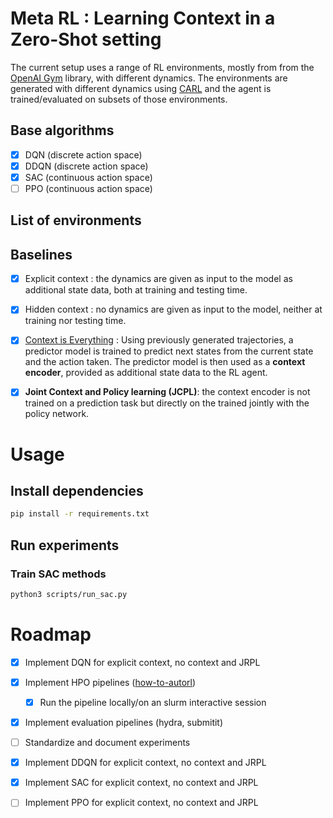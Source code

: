 # Meta RL : Learning Context in a Zero-Shot setting



The current setup uses a range of RL environments, mostly from from the [OpenAI Gym](https://gym.openai.com/) library, with different dynamics. The environments are generated with different dynamics using [CARL](https://github.com/automl/CARL) and the agent is trained/evaluated on subsets of those environments.

## Base algorithms

* [X] DQN (discrete action space)
* [X] DDQN (discrete action space)
* [X] SAC (continuous action space)
* [ ] PPO (continuous action space)

## List of environments
<!---
**training environments** : default context value * uniform(lower,upper)
**evaluation environments** : 40 linearly spaced values between (lower/2,upper*2)


* [X] CartPole (DQN)
    * tau : (lower,upper) = (0.2,2.2) 
    * length : (lower,upper) = (0.2,2.2)
    * gravity : (lower,upper) = (0.2,2.2)
* [X] LunarLander (DQN)
    * gravity : (lower,upper) = (0.1,2.2)
* [X] MountainCar (DQN, DDQN)
    * gravity : (lower,upper) = (0.1,2.2)
* [X] MountainCar_Continous (SAC)
    * gravity : (lower,upper) = (0.1,2.2)
* [X] Pendulum (SAC)
    * length : (lower,upper) = (0.5,2.2)
* [ ] Ordinary_differential_equation (https://arxiv.org/abs/2310.16686
) (SAC)
* [ ] Mujoco_Ant (SAC)
* [ ] Striker (PPO)
    * gravity : (lower,upper) = (0.1,2.2)
* [ ] [Meta World](https://arxiv.org/abs/1910.10897) (PPO)
-->
## Baselines

* [X] Explicit context : the dynamics are given as input to the model as additional state data, both at training and testing time.
* [X] Hidden context : no dynamics are given as input to the model, neither at training nor testing time.
* [X] [Context is Everything](https://benevans.zip/iida/) : Using previously generated trajectories, a predictor model is trained to predict next states from the current state and the action taken. The predictor model is then used as a **context encoder**, provided as additional state data to the RL agent.

* [X] **Joint Context and Policy learning (JCPL)**: the context encoder is not trained on a prediction task but directly on the trained jointly with the policy network.

<!---
* [ ] [Environment Probing Interaction Policies](https://openreview.net/pdf?id=ryl8-3AcFX) : Similar architecture, but the trajectories are generated by an RL agent whose objective is to actively improve the score of the predictor.
* [ ] **Hypernetworks**: [Dynamics Generalisation in Reinforcement Learning via Adaptive Context-Aware Policies](https://arxiv.org/abs/2310.16686)
-->

# Usage

## Install dependencies

```bash
pip install -r requirements.txt
```

## Run experiments

### Train SAC methods

```bash
python3 scripts/run_sac.py
```


# Roadmap
* [X] Implement DQN for explicit context, no context and JRPL
* [X] Implement HPO pipelines ([how-to-autorl](https://github.com/facebookresearch/how-to-autorl))
    * [X] Run the pipeline locally/on an slurm interactive session
* [X] Implement evaluation pipelines (hydra, submitit)
* [ ] Standardize and document experiments
* [X] Implement DDQN for explicit context, no context and JRPL
* [X] Implement SAC for explicit context, no context and JRPL
* [ ] Implement PPO for explicit context, no context and JRPL



<!---
# Previous experiments

### Train DQN methods

```bash
python3 -m scripts.jrpl.train_dqn
```

### Hyperparameter optimization on DQN methods

```bash
python3 -m scripts.hpo.how_to_autorl.dehb_for_cartpole_dqn_jrpl --multirun 
```

## Evaluation of baseline models

We evaluate a model using sets of training and testing environments, with non overlapping sets of dynamics.

Environments can be generated with different dynamics, namely mass, inertia and damping. (see meta_rl/envs/striker_avg.py) The range of those values are taken from [Environment Probing Interaction Policies](https://openreview.net/pdf?id=ryl8-3AcFX).

The project currently contains two baseline models :

- "explicit context" : the dynamics are given as input to the model as additional state data, both at training and testing time.

```bash
scripts/metarl_striker.py --context explicit
```

- "no context" : no dynamics are given as input to the model, neither at training nor testing time.

```bash
scripts/metarl_striker.py --context none
```

# Additional models

- [Context is Everything](https://benevans.zip/iida/)

A previoulsy trained **generator policy** generates trajectories from training environments. A predictor model is then trained to predict next states from the current state and the action taken. The predictor model is then used as a **context encoder** for the RL agent, which is trained on the training environments. The RL agent is then tested on the testing environments.

```bash
scripts/iida/genereate_trajectories.py
scripts/iida/train_predictor.py
scripts/metarl_striker.py --context latent
```
-->
